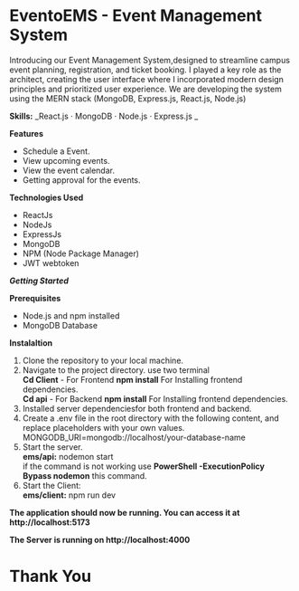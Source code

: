 # EventoEMS - Event Management System

Introducing our Event Management System,designed to streamline campus event planning, registration, and ticket booking. I played a key role as the architect, creating the user interface where I incorporated modern design principles and prioritized user experience. We are developing the system using the MERN stack (MongoDB, Express.js, React.js, Node.js)

**Skills:** _React.js · MongoDB · Node.js · Express.js _

**Features**

- Schedule a Event.
- View upcoming events.
- View the event calendar.
- Getting approval for the events.

**Technologies Used**

- ReactJs
- NodeJs
- ExpressJs
- MongoDB
- NPM (Node Package Manager)
- JWT webtoken

**_Getting Started_**

**Prerequisites**

- Node.js and npm installed
- MongoDB Database

**Instalaltion**

1. Clone the repository to your local machine.
2. Navigate to the project directory. use two terminal <br>
   **Cd Client** - For Frontend
   **npm install** For Installing frontend dependencies.
   <br>
   **Cd api** - For Backend
   **npm install** For Installing frontend dependencies.
   <br>
3. Installed server dependenciesfor both frontend and backend.
4. Create a .env file in the root directory with the following content, and replace placeholders with your own values. <br>
   MONGODB_URI=mongodb://localhost/your-database-name
5. Start the server.<br>
   **ems/api:** nodemon start<br>
   if the command is not working use **PowerShell -ExecutionPolicy Bypass nodemon** this command.
6. Start the Client:<br>
   **ems/client:** npm run dev

**The application should now be running. You can access it at http://localhost:5173**<br>

**The Server is running on http://localhost:4000**

<h1>Thank You</h1>
